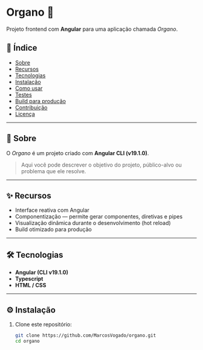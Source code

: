# Organo 🌱

Projeto frontend com **Angular** para uma aplicação chamada *Organo*.

## 📑 Índice

- [Sobre](#sobre)  
- [Recursos](#recursos)  
- [Tecnologias](#tecnologias)  
- [Instalação](#instalação)  
- [Como usar](#como-usar)  
- [Testes](#testes)  
- [Build para produção](#build-para-produção)  
- [Contribuição](#contribuição)  
- [Licença](#licença)  

---

## 📖 Sobre

O *Organo* é um projeto criado com **Angular CLI (v19.1.0)**.  

> Aqui você pode descrever o objetivo do projeto, público-alvo ou problema que ele resolve.

---

## ✨ Recursos

- Interface reativa com Angular  
- Componentização — permite gerar componentes, diretivas e pipes  
- Visualização dinâmica durante o desenvolvimento (hot reload)  
- Build otimizado para produção  

---

## 🛠 Tecnologias

- **Angular (CLI v19.1.0)**  
- **Typescript**  
- **HTML / CSS**  

---

## ⚙️ Instalação

1. Clone este repositório:  
   ```bash
   git clone https://github.com/MarcosVogado/organo.git
   cd organo
